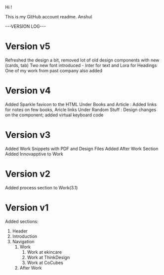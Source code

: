 Hi !

This is my GitHub account readme.
Anshul

---VERSION LOG---

# Version v5
Refreshed the design a bit, removed lot of old design components with new (cards, tab)
Two new font introduced - Inter for text and Lora for Headings
One of my work from past company also added 

# Version v4
Added Sparkle favicon to the HTML 
Under Books and Article : Added links for notes on few books, Aricle links 
Under Random Stuff : Design changes on the component; added virtual keyboard code 

# Version v3
Added Work Snippets with PDF and Design Files
Added After Work Section
Added Innovapptive to Work

# Version v2
Added process section to Work(3.1)

# Version v1
Added sections:
1. Header
2. Introduction 
3. Navigation 
    1. Work
        1. Work at ekincare
        2. Work at ThinkDesign
        3. Work at CoCubes
    2. After Work


